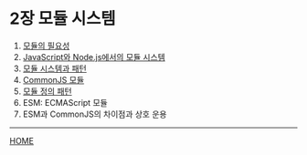 # 2장 모듈 시스템

1. [모듈의 필요성](./01.md)
2. [JavaScript와 Node.js에서의 모듈 시스템](./02.md)
3. [모듈 시스템과 패턴](./03.md)
4. [CommonJS 모듈](./04.md)
5. [모듈 정의 패턴](./05.md)
6. ESM: ECMAScript 모듈
7. ESM과 CommonJS의 차이점과 상호 운용

-----
[HOME](../README.md)
